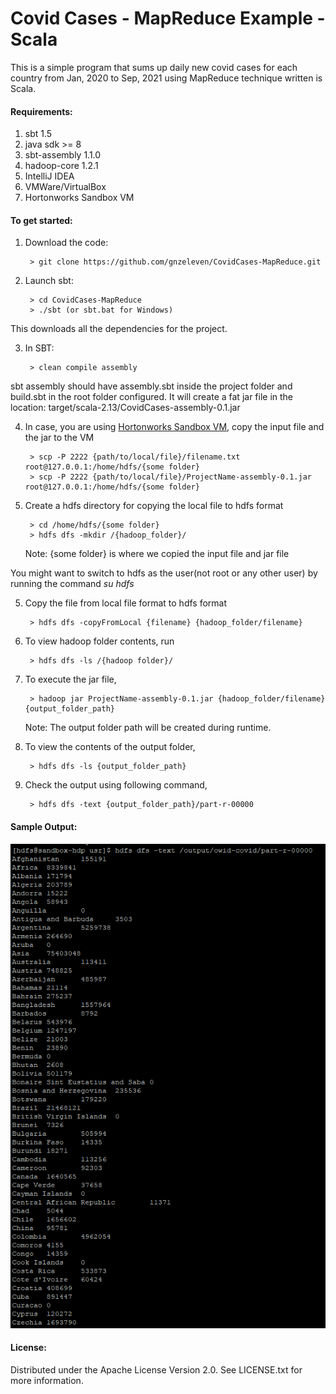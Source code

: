 # Covid Cases - MapReduce Example - Scala

This is a simple program that sums up daily new covid cases for each country from Jan, 2020 to Sep, 2021 using MapReduce technique written is Scala.

#### Requirements:

1. sbt 1.5
2. java sdk >= 8
3. sbt-assembly 1.1.0
4. hadoop-core 1.2.1
5. IntelliJ IDEA
6. VMWare/VirtualBox
7. Hortonworks Sandbox VM

#### To get started:

1. Download the code:

        > git clone https://github.com/gnzeleven/CovidCases-MapReduce.git
       
2. Launch sbt:

        > cd CovidCases-MapReduce
        > ./sbt (or sbt.bat for Windows)
        
  This downloads all the dependencies for the project.

3. In SBT:
   
        > clean compile assembly       
        
  sbt assembly should have assembly.sbt inside the project folder and build.sbt in the root folder configured. It will create a fat jar file in the location: target/scala-2.13/CovidCases-assembly-0.1.jar
        
4. In case, you are using [Hortonworks Sandbox VM](https://www.cloudera.com/downloads/hortonworks-sandbox.html), copy the input file and the jar to the VM

        > scp -P 2222 {path/to/local/file}/filename.txt root@127.0.0.1:/home/hdfs/{some folder}
        > scp -P 2222 {path/to/local/file}/ProjectName-assembly-0.1.jar root@127.0.0.1:/home/hdfs/{some folder}

5. Create a hdfs directory for copying the local file to hdfs format
        
        > cd /home/hdfs/{some folder} 
        > hdfs dfs -mkdir /{hadoop_folder}/

    Note: {some folder} is where we copied the input file and jar file

You might want to switch to hdfs as the user(not root or any other user) by running the command <i> su hdfs </i>
        
5. Copy the file from local file format to hdfs format

        > hdfs dfs -copyFromLocal {filename} {hadoop_folder/filename}
   
6. To view hadoop folder contents, run

        > hdfs dfs -ls /{hadoop folder}/

7. To execute the jar file,

        > hadoop jar ProjectName-assembly-0.1.jar {hadoop_folder/filename} {output_folder_path}
        
   Note: The output folder path will be created during runtime.

8. To view the contents of the output folder,

        > hdfs dfs -ls {output_folder_path}
        
9. Check the output using following command,

        > hdfs dfs -text {output_folder_path}/part-r-00000

#### Sample Output:

![img](images/sample-output.PNG)

#### License:

Distributed under the Apache License Version 2.0. See LICENSE.txt for more information.



